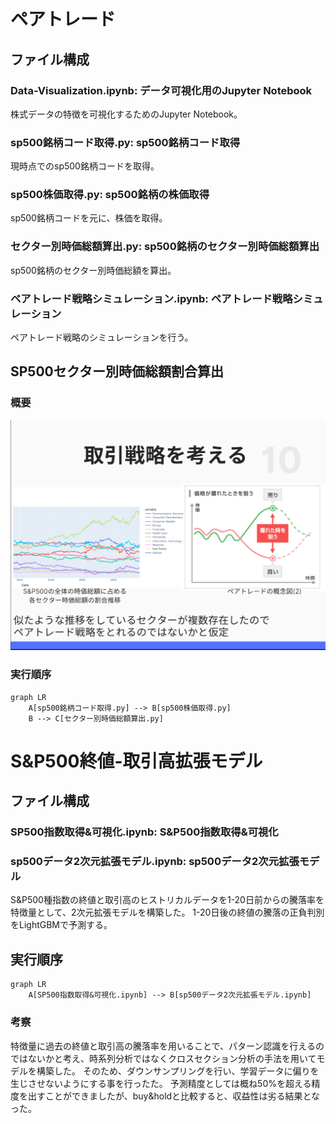 # ペアトレード
## ファイル構成
### Data-Visualization.ipynb: データ可視化用のJupyter Notebook
株式データの特徴を可視化するためのJupyter Notebook。
### sp500銘柄コード取得.py: sp500銘柄コード取得
現時点でのsp500銘柄コードを取得。
### sp500株価取得.py: sp500銘柄の株価取得
sp500銘柄コードを元に、株価を取得。
### セクター別時価総額算出.py: sp500銘柄のセクター別時価総額算出
sp500銘柄のセクター別時価総額を算出。
### ペアトレード戦略シミュレーション.ipynb: ペアトレード戦略シミュレーション
ペアトレード戦略のシミュレーションを行う。

## SP500セクター別時価総額割合算出

### 概要
![Alt text](image.png)
### 実行順序
```mermaid
graph LR
    A[sp500銘柄コード取得.py] --> B[sp500株価取得.py]
    B --> C[セクター別時価総額算出.py]
```

# S&P500終値-取引高拡張モデル
## ファイル構成
### SP500指数取得&可視化.ipynb: S&P500指数取得&可視化
### sp500データ2次元拡張モデル.ipynb: sp500データ2次元拡張モデル
S&P500種指数の終値と取引高のヒストリカルデータを1-20日前からの騰落率を特徴量として、2次元拡張モデルを構築した。
1-20日後の終値の騰落の正負判別をLightGBMで予測する。

## 実行順序
```mermaid
graph LR
    A[SP500指数取得&可視化.ipynb] --> B[sp500データ2次元拡張モデル.ipynb]
```
### 考察
特徴量に過去の終値と取引高の騰落率を用いることで、パターン認識を行えるのではないかと考え、時系列分析ではなくクロスセクション分析の手法を用いてモデルを構築した。
そのため、ダウンサンプリングを行い、学習データに偏りを生じさせないようにする事を行ったた。
予測精度としては概ね50%を超える精度を出すことができましたが、buy&holdと比較すると、収益性は劣る結果となった。